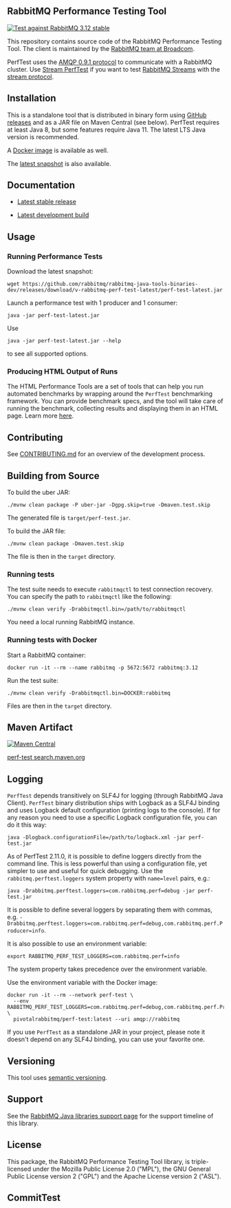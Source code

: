 ## RabbitMQ Performance Testing Tool

[![Test against RabbitMQ 3.12 stable](https://github.com/rabbitmq/rabbitmq-perf-test/actions/workflows/test.yml/badge.svg)](https://github.com/rabbitmq/rabbitmq-perf-test/actions/workflows/test.yml)

This repository contains source code of the RabbitMQ Performance Testing Tool.
The client is maintained by the [RabbitMQ team at Broadcom](https://github.com/rabbitmq/).

PerfTest uses the [AMQP 0.9.1 protocol](https://www.rabbitmq.com/tutorials/amqp-concepts.html) to communicate with a RabbitMQ cluster.
Use [Stream PerfTest](https://github.com/rabbitmq/rabbitmq-stream-perf-test) if you want to test [RabbitMQ Streams](https://rabbitmq.com/streams.html) with the [stream protocol](https://github.com/rabbitmq/rabbitmq-server/blob/main/deps/rabbitmq_stream/docs/PROTOCOL.adoc).

## Installation

This is a standalone tool that is distributed in binary form using [GitHub releases](https://github.com/rabbitmq/rabbitmq-perf-test/releases) and as a JAR file on Maven Central (see below).
PerfTest requires at least Java 8, but some features require Java 11.
The latest LTS Java version is recommended.

A [Docker image](https://hub.docker.com/r/pivotalrabbitmq/perf-test/) is available as well.

The [latest snapshot](https://github.com/rabbitmq/rabbitmq-java-tools-binaries-dev/releases/tag/v-rabbitmq-perf-test-latest) is also available.

## Documentation

 * [Latest stable release](https://perftest.rabbitmq.com)
 <!-- * [Latest milestone release](https://rabbitmq.github.io/rabbitmq-perf-test/milestone/htmlsingle/) -->
 * [Latest development build](https://perftest-dev.rabbitmq.com)

## Usage

### Running Performance Tests

Download the latest snapshot:

```shell
wget https://github.com/rabbitmq/rabbitmq-java-tools-binaries-dev/releases/download/v-rabbitmq-perf-test-latest/perf-test-latest.jar
```

Launch a performance test with 1 producer and 1 consumer:

```shell
java -jar perf-test-latest.jar
```

Use

```shell
java -jar perf-test-latest.jar --help
```

to see all supported options.


### Producing HTML Output of Runs

The HTML Performance Tools are a set of tools that can help you run 
automated benchmarks by wrapping around the `PerfTest` benchmarking 
framework. You can provide benchmark specs, and the tool will take care
of running the benchmark, collecting results and displaying them in an 
HTML page. Learn more [here](html/README.md).

## Contributing

See [CONTRIBUTING.md](./CONTRIBUTING.md) for an overview of the development process.


## Building from Source

To build the uber JAR:

```shell
./mvnw clean package -P uber-jar -Dgpg.skip=true -Dmaven.test.skip
```

The generated file is `target/perf-test.jar`.

To build the JAR file:

```shell
./mvnw clean package -Dmaven.test.skip
```

The file is then in the `target` directory.

### Running tests

The test suite needs to execute `rabbitmqctl` to test connection recovery. You
can specify the path to `rabbitmqctl` like the following:

    ./mvnw clean verify -Drabbitmqctl.bin=/path/to/rabbitmqctl

You need a local running RabbitMQ instance.

### Running tests with Docker

Start a RabbitMQ container:

    docker run -it --rm --name rabbitmq -p 5672:5672 rabbitmq:3.12

Run the test suite:

    ./mvnw clean verify -Drabbitmqctl.bin=DOCKER:rabbitmq

Files are then in the `target` directory.

## Maven Artifact

[![Maven Central](https://maven-badges.herokuapp.com/maven-central/com.rabbitmq/perf-test/badge.svg)](https://maven-badges.herokuapp.com/maven-central/com.rabbitmq/perf-test)

[perf-test search.maven.org](https://search.maven.org/#search%7Cga%7C1%7Ca%3A%22perf-test%22)

## Logging

`PerfTest` depends transitively on SLF4J for logging (through RabbitMQ Java Client). `PerfTest` binary distribution
ships with Logback as a SLF4J binding and uses Logback default configuration (printing logs to the console). If
for any reason you need to use a specific Logback configuration file, you can do it this way:

```shell
java -Dlogback.configurationFile=/path/to/logback.xml -jar perf-test.jar
```

As of PerfTest 2.11.0, it is possible to define loggers directly from the command line. This is less powerful
than using a configuration file, yet simpler to use and useful for quick debugging. Use the `rabbitmq.perftest.loggers`
system property with `name=level` pairs, e.g.:

```shell
java -Drabbitmq.perftest.loggers=com.rabbitmq.perf=debug -jar perf-test.jar
```

It is possible to define several loggers by separating them with commas, e.g.
`-Drabbitmq.perftest.loggers=com.rabbitmq.perf=debug,com.rabbitmq.perf.Producer=info`.

It is also possible to use an environment variable:

```
export RABBITMQ_PERF_TEST_LOGGERS=com.rabbitmq.perf=info
```

The system property takes precedence over the environment variable.

Use the environment variable with the Docker image:

```
docker run -it --rm --network perf-test \
  --env RABBITMQ_PERF_TEST_LOGGERS=com.rabbitmq.perf=debug,com.rabbitmq.perf.Producer=debug \
  pivotalrabbitmq/perf-test:latest --uri amqp://rabbitmq
```

If you use `PerfTest` as a standalone JAR in your project, please note it doesn't depend on any SLF4J binding,
you can use your favorite one.

## Versioning

This tool uses [semantic versioning](https://semver.org/).

## Support

See the [RabbitMQ Java libraries support page](https://www.rabbitmq.com/client-libraries/java-versions)
for the support timeline of this library.

## License

This package, the RabbitMQ Performance Testing Tool library, is triple-licensed under
the Mozilla Public License 2.0 ("MPL"), the GNU General Public License
version 2 ("GPL") and the Apache License version 2 ("ASL").

## CommitTest
